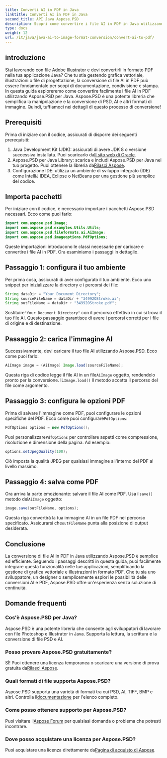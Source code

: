 ```yaml
---
title: Converti AI in PDF in Java
linktitle: Converti AI in PDF in Java
second_title: API Java Aspose.PSD
description: Scopri come convertire i file AI in PDF in Java utilizzando Aspose.PSD. Segui la nostra guida dettagliata passo dopo passo per gestire in modo efficiente le conversioni dei file.
type: docs
weight: 12
url: /it/java/java-ai-to-image-format-conversion/convert-ai-to-pdf/
---
```

## introduzione
Stai lavorando con file Adobe Illustrator e devi convertirli in formato PDF nella tua applicazione Java? Che tu stia gestendo grafica vettoriale, illustrazioni o file di progettazione, la conversione di file AI in PDF può essere fondamentale per scopi di documentazione, condivisione e stampa. In questa guida esploreremo come convertire facilmente i file AI in PDF utilizzando Aspose.PSD per Java. Aspose.PSD è una potente libreria che semplifica la manipolazione e la conversione di PSD, AI e altri formati di immagine. Quindi, tuffiamoci nei dettagli di questo processo di conversione!
## Prerequisiti
Prima di iniziare con il codice, assicurati di disporre dei seguenti prerequisiti:
1.  Java Development Kit (JDK): assicurati di avere JDK 8 o versione successiva installata. Puoi scaricarlo da[Il sito web di Oracle](https://www.oracle.com/java/technologies/javase-downloads.html).
2.  Aspose.PSD per Java Library: scarica e includi Aspose.PSD per Java nel tuo progetto. Puoi ottenere la libreria da[Rilasci Aspose](https://releases.aspose.com/psd/java/).
3. Configurazione IDE: utilizza un ambiente di sviluppo integrato (IDE) come IntelliJ IDEA, Eclipse o NetBeans per una gestione più semplice del codice.
## Importa pacchetti
Per iniziare con il codice, è necessario importare i pacchetti Aspose.PSD necessari. Ecco come puoi farlo:
```java
import com.aspose.psd.Image;
import com.aspose.psd.examples.Utils.Utils;
import com.aspose.psd.fileformats.ai.AiImage;
import com.aspose.psd.imageoptions.PdfOptions;
```
Queste importazioni introducono le classi necessarie per caricare e convertire i file AI in PDF. Ora esaminiamo i passaggi in dettaglio.

## Passaggio 1: configura il tuo ambiente
Per prima cosa, assicurati di aver configurato il tuo ambiente. Ecco uno snippet per inizializzare la directory e i percorsi dei file:
```java
String dataDir = "Your Document Directory"; 
String sourceFileName = dataDir + "34992OStroke.ai";
String outFileName = dataDir + "34992OStroke.pdf";
```
 Sostituire`"Your Document Directory"` con il percorso effettivo in cui si trova il tuo file AI. Questo passaggio garantisce di avere i percorsi corretti per i file di origine e di destinazione.
## Passaggio 2: carica l'immagine AI
Successivamente, devi caricare il tuo file AI utilizzando Aspose.PSD. Ecco come puoi farlo:
```java
AiImage image = (AiImage) Image.load(sourceFileName);
```
 Questa riga di codice legge il file AI in un file`AiImage` oggetto, rendendolo pronto per la conversione. IL`Image.load()` Il metodo accetta il percorso del file come argomento.
## Passaggio 3: configura le opzioni PDF
Prima di salvare l'immagine come PDF, puoi configurare le opzioni specifiche del PDF. Ecco come puoi configurare`PdfOptions`:
```java
PdfOptions options = new PdfOptions();
```
 Puoi personalizzare`PdfOptions` per controllare aspetti come compressione, risoluzione e dimensione della pagina. Ad esempio:
```java
options.setJpegQuality(100);
```
Ciò imposta la qualità JPEG per qualsiasi immagine all'interno del PDF al livello massimo.
## Passaggio 4: salva come PDF
 Ora arriva la parte emozionante: salvare il file AI come PDF. Usa il`save()` metodo del`AiImage` oggetto:
```java
image.save(outFileName, options);
```
 Questa riga convertirà la tua immagine AI in un file PDF nel percorso specificato. Assicurarsi che`outFileName` punta alla posizione di output desiderata.

## Conclusione
La conversione di file AI in PDF in Java utilizzando Aspose.PSD è semplice ed efficiente. Seguendo i passaggi descritti in questa guida, puoi facilmente integrare questa funzionalità nelle tue applicazioni, semplificando la gestione di grafica vettoriale e illustrazioni in formato PDF. Che tu sia uno sviluppatore, un designer o semplicemente esplori le possibilità delle conversioni AI e PDF, Aspose.PSD offre un'esperienza senza soluzione di continuità.
## Domande frequenti
### Cos'è Aspose.PSD per Java?
Aspose.PSD è una potente libreria che consente agli sviluppatori di lavorare con file Photoshop e Illustrator in Java. Supporta la lettura, la scrittura e la conversione di file PSD e AI.
### Posso provare Aspose.PSD gratuitamente?
 SÌ! Puoi ottenere una licenza temporanea o scaricare una versione di prova gratuita da[Rilasci Aspose](https://releases.aspose.com/psd/java/).
### Quali formati di file supporta Aspose.PSD?
 Aspose.PSD supporta una varietà di formati tra cui PSD, AI, TIFF, BMP e altri. Controlla il[documentazione](https://reference.aspose.com/psd/java/) per l'elenco completo.
### Come posso ottenere supporto per Aspose.PSD?
 Puoi visitare il[Aspose Forum](https://forum.aspose.com/c/psd/34) per qualsiasi domanda o problema che potresti incontrare.
### Dove posso acquistare una licenza per Aspose.PSD?
 Puoi acquistare una licenza direttamente da[Pagina di acquisto di Aspose](https://purchase.aspose.com/buy).